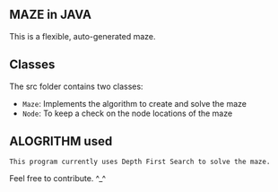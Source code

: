 ## MAZE in JAVA

This is a flexible, auto-generated maze.

## Classes

The src folder contains two classes:

- `Maze`: Implements the algorithm to create and solve the maze
- `Node`: To keep a check on the node locations of the maze

## ALOGRITHM used
    This program currently uses Depth First Search to solve the maze.

Feel free to contribute. ^_^
